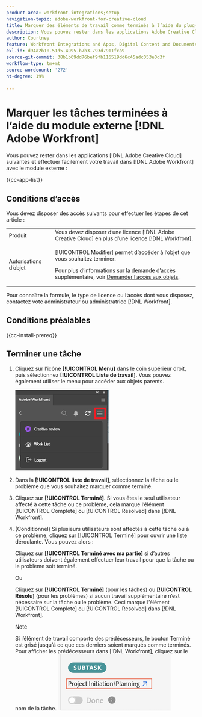 ```yaml
---
product-area: workfront-integrations;setup
navigation-topic: adobe-workfront-for-creative-cloud
title: Marquer des éléments de travail comme terminés à l’aide du plug-in Adobe Workfront
description: Vous pouvez rester dans les applications Adobe Creative Cloud et effectuer facilement votre travail dans Adobe Workfront.
author: Courtney
feature: Workfront Integrations and Apps, Digital Content and Documents
exl-id: d94a2b10-51d5-4995-b7b3-793d7911fca9
source-git-commit: 38b1b69dd76bef9fb116519dd6c45adc053e0d3f
workflow-type: tm+mt
source-wordcount: '272'
ht-degree: 19%

---
```


# Marquer les tâches terminées à l’aide du module externe [!DNL Adobe Workfront]

Vous pouvez rester dans les applications [!DNL Adobe Creative Cloud] suivantes et effectuer facilement votre travail dans [!DNL Adobe Workfront] avec le module externe :

{{cc-app-list}}

## Conditions d’accès

Vous devez disposer des accès suivants pour effectuer les étapes de cet article :

<table style="table-layout:auto"> 
 <col> 
 <col> 
 <tbody> 
  <tr> 
   <!-- <td role="rowheader">[!DNL Adobe Workfront] plan*</td> 
   <td> <p>[!UICONTROL Pro] or higher</p> </td> 
  </tr> 
  <tr data-mc-conditions=""> 
   <td role="rowheader">[!DNL Adobe Workfront] license*</td> 
   <td> <p>Work or higher</p> </td> 
  </tr> --> 
  <tr> 
   <td role="rowheader">Produit</td> 
   <td>Vous devez disposer d’une licence [!DNL Adobe Creative Cloud] en plus d’une licence [!DNL Workfront].</td> 
  </tr> 
  <tr> 
   <td role="rowheader">Autorisations d’objet</td> 
   <td> <p>[!UICONTROL Modifier] permet d’accéder à l’objet que vous souhaitez terminer.</p> <p>Pour plus d’informations sur la demande d’accès supplémentaire, voir <a href="../../workfront-basics/grant-and-request-access-to-objects/request-access.md" class="MCXref xref">Demander l’accès aux objets</a>.</p> </td> 
  </tr> 
 </tbody> 
</table>

Pour connaître la formule, le type de licence ou l’accès dont vous disposez, contactez vote administrateur ou administratrice [!DNL Workfront].

## Conditions préalables

{{cc-install-prereq}}

## Terminer une tâche

1. Cliquez sur l’icône **[!UICONTROL Menu]** dans le coin supérieur droit, puis sélectionnez **[!UICONTROL Liste de travail]**. Vous pouvez également utiliser le menu pour accéder aux objets parents.

   ![](assets/go-back-to-work-list-350x314.png)

1. Dans la **[!UICONTROL liste de travail]**, sélectionnez la tâche ou le problème que vous souhaitez marquer comme terminé.
1. Cliquez sur **[!UICONTROL Terminé]**.  Si vous êtes le seul utilisateur affecté à cette tâche ou ce problème, cela marque l’élément [!UICONTROL Complete] ou [!UICONTROL Resolved] dans [!DNL Workfront].
1. (Conditionnel) Si plusieurs utilisateurs sont affectés à cette tâche ou à ce problème, cliquez sur [!UICONTROL Terminé] pour ouvrir une liste déroulante. Vous pouvez alors :

   Cliquez sur **[!UICONTROL Terminé avec ma partie]** si d’autres utilisateurs doivent également effectuer leur travail pour que la tâche ou le problème soit terminé.

   Ou

   Cliquez sur **[!UICONTROL Terminé]** (pour les tâches) ou **[!UICONTROL Résolu]** (pour les problèmes) si aucun travail supplémentaire n’est nécessaire sur la tâche ou le problème. Ceci marque l’élément [!UICONTROL Complete] ou [!UICONTROL Resolved] dans [!DNL Workfront].

   >[!NOTE]
   >
   >Si l’élément de travail comporte des prédécesseurs, le bouton Terminé est grisé jusqu’à ce que ces derniers soient marqués comme terminés. Pour afficher les prédécesseurs dans [!DNL Workfront], cliquez sur le nom de la tâche.
   >![](assets/navigate-to-workfront.png)

<!-- I dont think we need this one ![](assets/complete-work-350x529.png) -->
